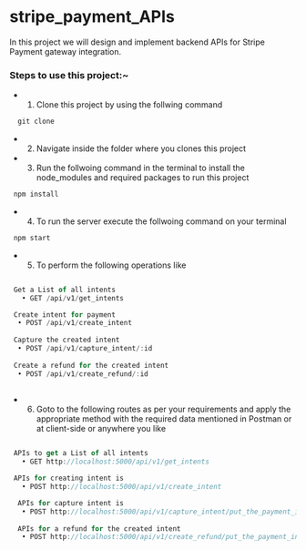 # stripe_payment_APIs
In this project we will design and implement backend APIs for Stripe Payment gateway integration.

### Steps to use this project:~
- 1. Clone this project by using the follwing command
```js
  git clone 
```

- 2. Navigate inside the folder where you clones this project

- 3. Run the follwoing command in the terminal to install the node_modules and required packages to run this project
```js
 npm install
```

- 4. To run the server execute the follwoing command on your terminal
```js
 npm start
```

- 5. To perform the following operations like 

```js

 Get a List of all intents
   • GET /api/v1/get_intents

 Create intent for payment
  • POST /api/v1/create_intent
  
 Capture the created intent
  • POST /api/v1/capture_intent/:id
  
 Create a refund for the created intent 
  • POST /api/v1/create_refund/:id
  
```
- 6. Goto to the following routes as per your requirements and apply the appropriate method with the required data mentioned in Postman or at client-side or anywhere you like
```js

 APIs to get a List of all intents
   • GET http://localhost:5000/api/v1/get_intents

 APIs for creating intent is 
   • POST http://localhost:5000/api/v1/create_intent

  APIs for capture intent is 
   • POST http://localhost:5000/api/v1/capture_intent/put_the_payment_intent_id_here
   
  APIs for a refund for the created intent  
   • POST http://localhost:5000/api/v1/create_refund/put_the_payment_intent_id_here
      
```
